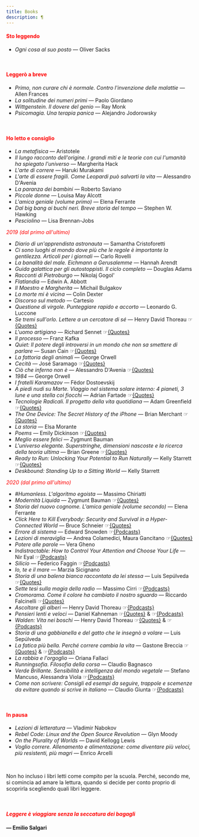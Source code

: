 ```yaml
---
title: Books
description: ¶
---
```


#### <span style="color:red">Sto leggendo</span>
* _Ogni cosa al suo posto_ — Oliver Sacks

&nbsp;

#### <span style="color:red">Leggerò a breve</span>
* _Primo, non curare chi è normale. Contro l'invenzione delle malattie_ — Allen Frances
* _La solitudine dei numeri primi_ — Paolo Giordano
* _Wittgenstein. Il dovere del genio_ — Ray Monk
* _Psicomagia. Una terapia panica_ — Alejandro Jodorowsky

&nbsp;

#### <span style="color:red">Ho letto e consiglio</span>
* _La metafisica_ — Aristotele
* _Il lungo racconto dell'origine. I grandi miti e le teorie con cui l'umanità ha spiegato l'universo_ — Margherita Hack
* _L'arte di correre_ — Haruki Murakami
* _L'arte di essere fragili. Come Leopardi può salvarti la vita_ — Alessandro D'Avenia
* _La paranza dei bambini_ — Roberto Saviano
* _Piccole donne_ — Louisa May Alcott
* _L'amica geniale (volume primo)_ — Elena Ferrante
* _Dal big bang ai buchi neri. Breve storia del tempo_ — Stephen W. Hawking
* _Pesciolino_ — Lisa Brennan-Jobs
&nbsp;

<span style="color:red">*2019 (dal primo all'ultimo)*</span>

* _Diario di un'apprendista astronauta_ — Samantha Cristoforetti
* _Ci sono luoghi al mondo dove più che le regole è importante la gentilezza. Articoli per i giornali_ — Carlo Rovelli
* _La banalità del male. Eichmann a Gerusalemme_ — Hannah Arendt
* _Guida galattica per gli autostoppisti. Il ciclo completo_ — Douglas Adams
* _Racconti di Pietroburgo_ — Nikolaj Gogol'
* _Flatlandia_ — Edwin A. Abbott
* _Il Maestro e Margherita_ — Michail Bulgakov
* _La morte mi è vicina_ — Colin Dexter
* _Discorso sul metodo_ — Cartesio
* _Questione di virgole. Punteggiare rapido e accorto_ — Leonardo G. Luccone
* _Se tremi sull'orlo. Lettere a un cercatore di sé_ — Henry David Thoreau ☞[{Quotes}](https://miry1919.github.io/hugosite/quote/se-tremi-sullorlo/)
* _L'uomo artigiano_ — Richard Sennet ☞[{Quotes}](https://miry1919.github.io/hugosite/quote/luomo-artigiano/)
* _Il processo_ — Franz Kafka
* _Quiet: Il potere degli introversi in un mondo che non sa smettere di parlare_ — Susan Cain ☞[{Quotes}](https://miry1919.github.io/hugosite/quote/quiet/)
* _La fattoria degli animali_ — George Orwell
* _Cecità_ — José Saramago ☞[{Quotes}](https://miry1919.github.io/hugosite/quote/cecita/)
* _Ciò che inferno non è_ — Alessandro D'Avenia ☞[{Quotes}](https://miry1919.github.io/hugosite/quote/cio-che-inferno-non-e/)
* _1984_ — George Orwell
* _I fratelli Karamazov_ — Fëdor Dostoevskij
* _A piedi nudi su Marte. Viaggio nel sistema solare interno: 4 pianeti, 3 lune e una stella coi fiocchi_ — Adrian Fartade ☞[{Quotes}](https://miry1919.github.io/hugosite/quote/a-piedi-nudi-su-marte/)
* _Tecnologie Radicali. Il progetto della vita quotidiana_ — Adam Greenfield ☞[{Quotes}](https://miry1919.github.io/hugosite/quote/tecnologie-radicali/)
* _The One Device: The Secret History of the iPhone_ — Brian Merchant ☞[{Quotes}](https://miry1919.github.io/hugosite/quote/the-one-device/)
* _La storia_ — Elsa Morante
* _Poems_ — Emily Dickinson ☞[{Quotes}](https://miry1919.github.io/hugosite/quote/emily-dickinson/)
* _Meglio essere felici_ — Zygmunt Bauman
* _L'universo elegante. Superstringhe, dimensioni nascoste e la ricerca della teoria ultima_ — Brian Greene ☞[{Quotes}](https://miry1919.github.io/hugosite/quote/luniverso-elegante/)
* _Ready to Run: Unlocking Your Potential to Run Naturally_ — Kelly Starrett ☞[{Quotes}](https://miry1919.github.io/hugosite/quote/ready-to-run/)
* _Deskbound: Standing Up to a Sitting World_ — Kelly Starrett
&nbsp;

<span style="color:red">*2020 (dal primo all'ultimo)*</span>

* _#Humanless. L'algoritmo egoista_ — Massimo Chiriatti
* _Modernità Liquida_ — Zygmunt Bauman ☞[{Quotes}](https://miry1919.github.io/hugosite/quote/modernita-liquida/)
* _Storia del nuovo cognome. L'amica geniale (volume secondo)_ — Elena Ferrante
* _Click Here to Kill Everybody: Security and Survival in a Hyper-Connected World_ — Bruce Schneier ☞[{Quotes}](https://miry1919.github.io/hugosite/quote/click-here-to-kill-everybody/)
* _Errore di sistema_ — Edward Snowden ☞[{Podcasts}](https://anchor.fm/miriana-novella7/episodes/Provate--cambiate--cambiate-sempre-le-cose-che-fate-eampug)
* _Lezioni di meraviglia_ — Andrea Colamedici, Maura Gancitano ☞[{Quotes}](https://miry1919.github.io/hugosite/quote/lezioni-di-meraviglia/)
* _Potere alle parole_ — Vera Gheno
* _Indistractable: How to Control Your Attention and Choose Your Life_ — Nir Eyal ☞[{Podcasts}](https://anchor.fm/miriana-novella7/episodes/Tutto-parte-dal-nostro-cervello-eb1oku)
* _Silicio_ — Federico Faggin ☞[{Podcasts}](https://anchor.fm/miriana-novella7/episodes/Amore--disciplina--passione-e-coraggio-eb6kr4)
* _Io, te e il mare_ — Marzia Sicignano
* _Storia di una balena bianca raccontata da lei stessa_ — Luis Sepúlveda ☞[{Quotes}](https://miry1919.github.io/hugosite/quote/storia-di-una-balena-bianca-raccontata-da-lei-stessa/)
* _Sette tesi sulla magia della radio_ — Massimo Cirri ☞[{Podcasts}](https://anchor.fm/miriana-novella7/episodes/Urla-e-pianti--sconforto--fame-di-latte--voglia-di-qualcosa-che-non-c-ebi479)
* _Cromorama. Come il colore ha cambiato il nostro sguardo_ — Riccardo Falcinelli ☞[{Quotes}](https://miry1919.github.io/hugosite/quote/cromorama/)
* _Ascoltare gli alberi_ — Henry David Thoreau ☞[{Podcasts}](https://anchor.fm/miriana-novella7/episodes/Quanta-potenza-ha-il-silenzio-ed01gj)
* _Pensieri lenti e veloci_ — Daniel Kahneman ☞[{Quotes}](https://miry1919.github.io/hugosite/quote/pensieri-lenti-e-veloci/) & ☞[{Podcasts}](https://anchor.fm/miriana-novella7/episodes/Non-si-sarebbe-vista-la-fatica-eceofh)
* _Walden: Vita nei boschi_ — Henry David Thoreau ☞[{Quotes}](https://miry1919.github.io/hugosite/quote/walden/) & ☞[{Podcasts}](https://anchor.fm/miriana-novella7/episodes/Parecchie-vite-parallele-ee7nke)
* _Storia di una gabbianella e del gatto che le insegnò a volare_ — Luis Sepúlveda
* _La fatica più bella. Perché correre cambia la vita_ — Gastone Breccia ☞[{Quotes}](https://miry1919.github.io/hugosite/quote/la-fatica-piu-bella/) & ☞[{Podcasts}](https://anchor.fm/miriana-novella7/episodes/La-vita-non--mai-semplice-e-non-ci-sono-scorciatoie-ees23p)
* _La rabbia e l'orgoglio_ — Oriana Fallaci
* _Runningsofia. Filosofia della corsa_ — Claudio Bagnasco
* _Verde Brillante. Sensibilità e intelligenza del mondo vegetale_ — Stefano Mancuso, Alessandra Viola ☞[{Podcasts}](https://anchor.fm/miriana-novella7/episodes/Non-capiamo-perch-ci-fa-soffrire-cos-efnop8)
* _Come non scrivere: Consigli ed esempi da seguire, trappole e scemenze da evitare quando si scrive in italiano_ — Claudio Giunta ☞[{Podcasts}](https://anchor.fm/miriana-novella7/episodes/Un-po-di-brio-nella-conversazione-egmih4)

&nbsp;

#### <span style="color:red">In pausa</span>
* _Lezioni di letteratura_ — Vladimir Nabokov
* _Rebel Code: Linux and the Open Source Revolution_ — Glyn Moody
* _On the Plurality of Worlds_ — David Kellogg Lewis
* _Voglio correre. Allenamento e alimentazione: come diventare più veloci, più resistenti, più magri_ — Enrico Arcelli

&nbsp;

Non ho incluso i libri letti come compito per la scuola. Perché, secondo me, si comincia ad amare la lettura, quando si decide per conto proprio di scoprirla scegliendo quali libri leggere.

&nbsp;

#### <span style="color:red">_Leggere è viaggiare senza la seccatura dei bagagli_</span>

#### — Emilio Salgari
